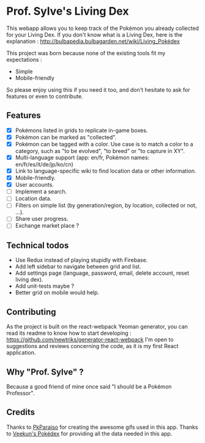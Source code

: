 Prof. Sylve's Living Dex
========================

This webapp allows you to keep track of the Pokémon you already collected for your Living Dex.
If you don't know what is a Living Dex, here is the explanation : http://bulbapedia.bulbagarden.net/wiki/Living_Pokédex

This project was born because none of the existing tools fit my expectations :

- Simple
- Mobile-friendly

So please enjoy using this if you need it too, and don't hesitate to ask for features or even to contribute.

## Features

- [x] Pokémons listed in grids to replicate in-game boxes.
- [x] Pokémon can be marked as "collected".
- [x] Pokémon can be tagged with a color. Use case is to match a color to a category, such as "to be evolved", "to breed" or "to capture in XY".
- [x] Multi-language support (app: en/fr, Pokémon names: en/fr/es/it/de/jp/ko/cn)
- [x] Link to language-specific wiki to find location data or other information.
- [x] Mobile-friendly.
- [x] User accounts.
- [ ] Implement a search.
- [ ] Location data.
- [ ] Filters on simple list (by generation/region, by location, collected or not, ...).
- [ ] Share user progress.
- [ ] Exchange market place ?

## Technical todos

- Use Redux instead of playing stupidly with Firebase.
- Add left sidebar to navigate between grid and list.
- Add settings page (language, password, email, delete account, reset living dex).
- Add unit-tests maybe ?
- Better grid on mobile would help.

## Contributing

As the project is built on the react-webpack Yeoman generator, you can read its readme to know how to start developing : https://github.com/newtriks/generator-react-webpack
I'm open to suggestions and reviews concerning the code, as it is my first React application.

## Why "Prof. Sylve" ?

Because a good friend of mine once said "I should be a Pokémon Professor".

## Credits

Thanks to [PkParaiso](http://www.pkparaiso.com/) for creating the awesome gifs used in this app.
Thanks to [Veekun's Pokédex](https://github.com/veekun/pokedex) for providing all the data needed in this app.

